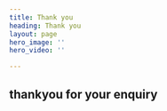 ```yaml
---
title: Thank you
heading: Thank you
layout: page
hero_image: ''
hero_video: ''

---
```

## thankyou for your enquiry